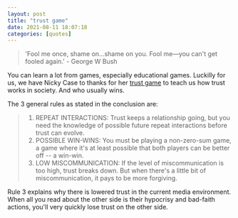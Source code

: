 ```yaml
---
layout: post
title: "trust game"
date: 2021-08-11 18:07:18
categories: [quotes]
---
```


> 'Fool me once, shame on...shame on you. Fool me—you can't get fooled again.' - George W Bush

You can learn a lot from games, especially educational games. Luckilly for us, we have Nicky Case to thanks for her [trust game](https://ncase.me/trust/) to teach us how trust works in society. And who usually wins.

The 3 general rules as stated in the conclusion are:

> 1. REPEAT INTERACTIONS: Trust keeps a relationship going, but you need the knowledge of possible future repeat interactions before trust can evolve.
> 2. POSSIBLE WIN-WINS: You must be playing a non-zero-sum game, a game where it's at least possible that both players can be better off -- a win-win.
> 3. LOW MISCOMMUNICATION: If the level of miscommunication is too high, trust breaks down. But when there's a little bit of miscommunication, it pays to be more forgiving.

Rule 3 explains why there is lowered trust in the current media environment. When all you read about the other side is their hypocrisy and bad-faith actions, you'll very quickly lose trust on the other side.